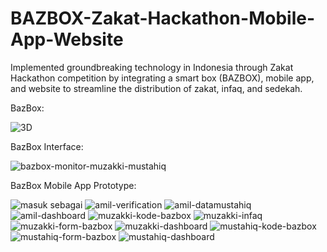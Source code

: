 # BAZBOX-Zakat-Hackathon-Mobile-App-Website
Implemented groundbreaking technology in Indonesia through Zakat Hackathon competition by integrating a smart box (BAZBOX), mobile app, and website to streamline the distribution of zakat, infaq, and sedekah.

BazBox:

![3D](https://github.com/user-attachments/assets/370c4396-3ecf-49fd-8576-5e7f10147957)

BazBox Interface:

![bazbox-monitor-muzakki-mustahiq](https://github.com/user-attachments/assets/bd28e615-80c6-4ded-84f5-0ef2025ebe58)

BazBox Mobile App Prototype:

![masuk sebagai](https://github.com/user-attachments/assets/3557923d-6801-4616-be63-0436381ad12e)
![amil-verification](https://github.com/user-attachments/assets/3a4dcb19-4b13-491e-9ed4-7f73c6f8075f)
![amil-datamustahiq](https://github.com/user-attachments/assets/30c19274-dfd4-4d5c-b725-3f9dd376d9fe)
![amil-dashboard](https://github.com/user-attachments/assets/f2e2ec81-1f8b-4589-9ad3-454b49e7ed62)
![muzakki-kode-bazbox](https://github.com/user-attachments/assets/767e9d8e-209c-4323-bb9c-39f91c3fafdf)
![muzakki-infaq](https://github.com/user-attachments/assets/fb64a9ae-98ef-43b8-8157-06ef601bf03b)
![muzakki-form-bazbox](https://github.com/user-attachments/assets/21015df1-88c0-4e20-8545-5488f96db0a8)
![muzakki-dashboard](https://github.com/user-attachments/assets/dfac0c66-5de2-4c8e-b8e3-c297e58e912c)
![mustahiq-kode-bazbox](https://github.com/user-attachments/assets/2af809a7-08c2-4527-9f45-3a245cc4caa0)
![mustahiq-form-bazbox](https://github.com/user-attachments/assets/c9f48388-bd54-4545-9d5c-8dd6b4f97523)
![mustahiq-dashboard](https://github.com/user-attachments/assets/5279ff1d-e938-4e5b-867d-fa43da0d72c1)

